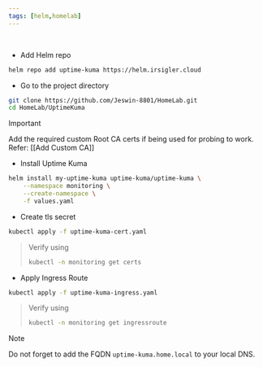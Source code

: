 ```yaml
---
tags: [helm,homelab]
---
```


</br>

- Add Helm repo
```bash ln:False
helm repo add uptime-kuma https://helm.irsigler.cloud
```

- Go to the project directory
```bash ln:False
git clone https://github.com/Jeswin-8801/HomeLab.git
cd HomeLab/UptimeKuma
```

> [!important] 
> Add the required custom Root CA certs if being used for probing to work.
> Refer: [[Add Custom CA]]

- Install Uptime Kuma
```bash ln:False
helm install my-uptime-kuma uptime-kuma/uptime-kuma \
	--namespace monitoring \
	--create-namespace \
	-f values.yaml
```

- Create tls secret
```bash ln:False
kubectl apply -f uptime-kuma-cert.yaml
```

> Verify using
> ```bash ln:False
> kubectl -n monitoring get certs
> ```

- Apply Ingress Route
```bash ln:False
kubectl apply -f uptime-kuma-ingress.yaml
```

> Verify using
> ```bash ln:False
> kubectl -n monitoring get ingressroute
> ```

> [!note] 
> Do not forget to add the FQDN `uptime-kuma.home.local` to your local DNS.